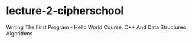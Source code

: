 # lecture-2-cipherschool
Writing The First Program - Hello World Course: C++ And Data Structures Algorithms
